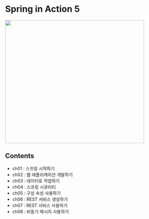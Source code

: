 # Spring in Action 5

<img src="https://user-images.githubusercontent.com/43853352/85990331-d00c0f00-ba2c-11ea-9246-435fb33b13f7.jpeg" data-canonical-src="https://user-images.githubusercontent.com/43853352/85990331-d00c0f00-ba2c-11ea-9246-435fb33b13f7.jpeg" width="450" height="400" />

## Contents
- ch01 : 스프링 시작하기
- ch02 : 웹 애플리케이션 개발하기
- ch03 : 데이터로 작업하기
- ch04 : 스프링 시큐리티
- ch05 : 구성 속성 사용하기
- ch06 : REST 서비스 생성하기
- ch07 : REST 서비스 사용하기
- ch08 : 비동기 메시지 사용하기
